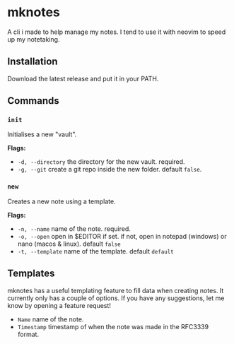 # mknotes

A cli i made to help manage my notes. I tend to use it with
neovim to speed up my notetaking.

## Installation

Download the latest release and put it in your PATH.

## Commands

### `init`

Initialises a new "vault".

**Flags:**

- `-d, --directory` the directory for the new vault. required.
- `-g, --git` create a git repo inside the new folder. default `false`.

### `new`

Creates a new note using a template.

**Flags:**

- `-n, --name` name of the note. required.
- `-o, --open` open in $EDITOR if set. if not, open in notepad (windows) or nano (macos & linux). default `false`
- `-t, --template` name of the template. default `default`

## Templates

mknotes has a useful templating feature to fill data when creating notes.
It currently only has a couple of options. If you have any suggestions,
let me know by opening a feature request!

- `Name` name of the note.
- `Timestamp` timestamp of when the note was made in the RFC3339 format.
